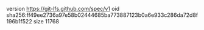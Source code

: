 version https://git-lfs.github.com/spec/v1
oid sha256:ff49ee2736a97e58b02444685ba773887123b0a6e933c286da72d8f196b1f522
size 11768

